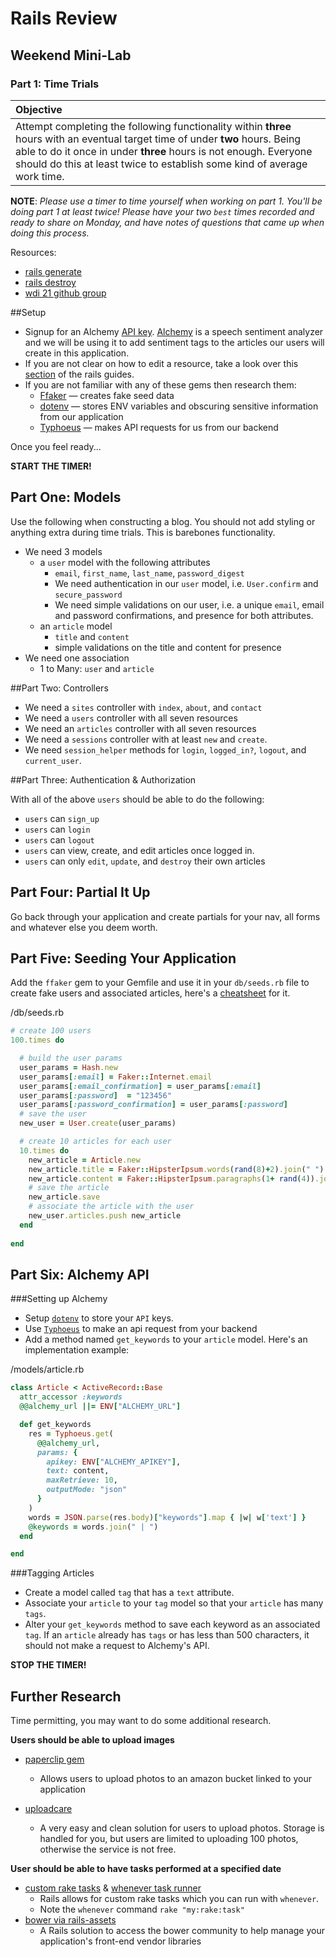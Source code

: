 # Rails Review
## Weekend Mini-Lab

### Part 1: Time Trials

| Objective |
| :--- |
| Attempt completing the following functionality within **three** hours with an eventual target time of under **two** hours. Being able to do it once in under **three** hours is not enough. Everyone should do this at least twice to establish some kind of average work time. |

**NOTE**: *Please use a timer to time yourself when working on part 1. You'll be doing part 1 at least twice! Please have your two `best` times recorded and ready to share on Monday, and have notes of questions that came up when doing this process.*

Resources:

* [rails generate](http://guides.rubyonrails.org/command_line.html#rails-generate)
* [rails destroy](http://guides.rubyonrails.org/command_line.html#rails-destroy)
* [wdi 21 github group](https://github.com/sf-wdi-21)

##Setup

* Signup for an Alchemy [API key](http://www.alchemyapi.com/api/register.html). [Alchemy](http://www.alchemyapi.com/) is a speech sentiment analyzer and we will be using it to add sentiment tags to the articles our users will create in this application.
* If you are not clear on how to edit a resource, take a look over this [section](http://guides.rubyonrails.org/getting_started.html#updating-articles) of the rails guides.
* If you are not familiar with any of these gems then research them:
    * [Ffaker](https://github.com/ffaker/ffaker) — creates fake seed data
    * [dotenv](https://github.com/bkeepers/dotenv) — stores ENV variables and obscuring sensitive information from our application
    * [Typhoeus](https://github.com/typhoeus/typhoeus) — makes API requests for us from our backend

Once you feel ready...

**START THE TIMER!**

## Part One: Models

Use the following when constructing a blog. You should not add styling or anything extra during time trials. This is barebones functionality.

* We need 3 models
  * a `user` model with the following attributes
    * `email`, `first_name`, `last_name`, `password_digest`
    * We need authentication in our `user` model, i.e. `User.confirm` and `secure_password`
    * We need simple validations on our user, i.e. a unique `email`, email and password confirmations, and presence for both attributes.
  * an `article` model
    * `title` and `content`
    * simple validations on the title and content for presence
* We need one association
  * 1 to Many: `user` and `article`

##Part Two: Controllers

* We need a `sites` controller with `index`, `about`, and `contact`
* We need a `users` controller with all seven resources
* We need an `articles` controller with all seven resources
* We need a `sessions` controller with at least `new` and `create`.
* We need `session_helper` methods for `login`, `logged_in?`, `logout`, and `current_user`.

##Part Three: Authentication & Authorization

With all of the above `users` should be able to do the following:

* `users` can `sign_up`
* `users` can `login`
* `users` can `logout`
* `users` can view, create, and edit articles once logged in.
* `users` can only `edit`, `update`, and `destroy` their own articles


## Part Four: Partial It Up

Go back through your application and create partials for your nav, all forms and whatever else you deem worth.

## Part Five: Seeding Your Application

Add the `ffaker` gem to your Gemfile and use it in your `db/seeds.rb` file to create fake users and associated articles, here's a [cheatsheet](http://ricostacruz.com/cheatsheets/ffaker.html) for it.

/db/seeds.rb

```ruby
# create 100 users
100.times do

  # build the user params
  user_params = Hash.new
  user_params[:email] = Faker::Internet.email
  user_params[:email_confirmation] = user_params[:email]
  user_params[:password]  = "123456"
  user_params[:password_confirmation] = user_params[:password]
  # save the user
  new_user = User.create(user_params)

  # create 10 articles for each user
  10.times do
    new_article = Article.new
    new_article.title = Faker::HipsterIpsum.words(rand(8)+2).join(" ")
    new_article.content = Faker::HipsterIpsum.paragraphs(1+ rand(4)).join("\n")
    # save the article
    new_article.save
    # associate the article with the user
    new_user.articles.push new_article
  end
  
end

```

## Part Six: Alchemy API

###Setting up Alchemy

* Setup [`dotenv`](https://github.com/bkeepers/dotenv) to store your `API` keys.
* Use [`Typhoeus`](https://github.com/typhoeus/typhoeus) to make an api request from your backend
* Add a method named `get_keywords` to your `article` model. Here's an implementation example:

/models/article.rb

```ruby
class Article < ActiveRecord::Base
  attr_accessor :keywords
  @@alchemy_url ||= ENV["ALCHEMY_URL"]

  def get_keywords
    res = Typhoeus.get(
      @@alchemy_url,
      params: {
        apikey: ENV["ALCHEMY_APIKEY"],
        text: content,
        maxRetrieve: 10,
        outputMode: "json"
      }
    )
    words = JSON.parse(res.body)["keywords"].map { |w| w['text'] }
    @keywords = words.join(" | ")
  end

end
```

###Tagging Articles

* Create a model called `tag` that has a `text` attribute.
* Associate your `article` to your `tag` model so that your `article` has many `tags`.
* Alter your `get_keywords` method to save each keyword as an associated `tag`. If an `article` already has `tags` or has less than 500 characters, it should not make a request to Alchemy's API.

**STOP THE TIMER!**

## Further Research

Time permitting, you may want to do some additional research.

**Users should be able to upload images**

* [paperclip gem](https://github.com/thoughtbot/paperclip)
    * Allows users to upload photos to an amazon bucket linked to your application

* [uploadcare](https://uploadcare.com/)
    * A very easy and clean solution for users to upload photos. Storage is handled for you, but users are limited to uploading 100 photos, otherwise the service is not free.

**User should be able to have tasks performed at a specified date**

* [custom rake tasks](http://guides.rubyonrails.org/command_line.html#custom-rake-tasks) & [whenever task runner](https://github.com/javan/whenever)
    * Rails allows for custom rake tasks which you can run with `whenever`.
    * Note the `whenever` command `rake "my:rake:task"`
* [bower via rails-assets](https://rails-assets.org/)
    * A Rails solution to access the bower community to help manage your application's front-end vendor libraries

